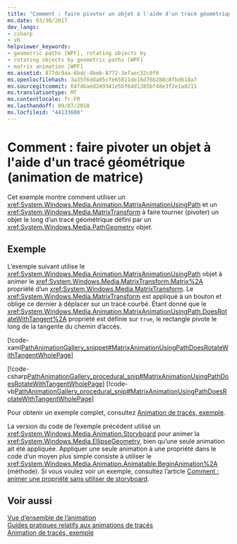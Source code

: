 ```yaml
---
title: "Comment : faire pivoter un objet à l'aide d'un tracé géométrique (animation de matrice)"
ms.date: 03/30/2017
dev_langs:
- csharp
- vb
helpviewer_keywords:
- geometric paths [WPF], rotating objects by
- rotating objects by geometric paths [WPF]
- matrix animation [WPF]
ms.assetid: 877dc9aa-6bdc-4beb-8772-3efaec32c0f0
ms.openlocfilehash: 3a35f6dda05cfe65811de16d76b288c8fbd618a7
ms.sourcegitcommit: 64f4baed249341e5bf64d1385bf48e3f2e1a0211
ms.translationtype: MT
ms.contentlocale: fr-FR
ms.lasthandoff: 09/07/2018
ms.locfileid: "44133608"
---
```

# <a name="how-to-rotate-an-object-by-using-a-geometric-path-matrix-animation"></a>Comment : faire pivoter un objet à l'aide d'un tracé géométrique (animation de matrice)
Cet exemple montre comment utiliser un <xref:System.Windows.Media.Animation.MatrixAnimationUsingPath> et un <xref:System.Windows.Media.MatrixTransform> à faire tourner (pivoter) un objet le long d’un tracé géométrique défini par un <xref:System.Windows.Media.PathGeometry> objet.  
  
## <a name="example"></a>Exemple  
 L’exemple suivant utilise le <xref:System.Windows.Media.Animation.MatrixAnimationUsingPath> objet à animer le <xref:System.Windows.Media.MatrixTransform.Matrix%2A> propriété d’un <xref:System.Windows.Media.MatrixTransform>. Le <xref:System.Windows.Media.MatrixTransform> est appliqué à un bouton et oblige ce dernier à déplacer sur un tracé courbé. Étant donné que le <xref:System.Windows.Media.Animation.MatrixAnimationUsingPath.DoesRotateWithTangent%2A> propriété est définie sur `true`, le rectangle pivote le long de la tangente du chemin d’accès.  
  
 [!code-xaml[PathAnimationGallery_snippet#MatrixAnimationUsingPathDoesRotateWithTangentWholePage](../../../../samples/snippets/csharp/VS_Snippets_Wpf/PathAnimationGallery_snippet/CS/matrixanimationusingpathdoesrotatewithtangentexample.xaml#matrixanimationusingpathdoesrotatewithtangentwholepage)]  
  
 [!code-csharp[PathAnimationGallery_procedural_snip#MatrixAnimationUsingPathDoesRotateWithTangentWholePage](../../../../samples/snippets/csharp/VS_Snippets_Wpf/PathAnimationGallery_procedural_snip/CSharp/MatrixAnimationUsingPathDoesRotateWithTangentExample.cs#matrixanimationusingpathdoesrotatewithtangentwholepage)]
 [!code-vb[PathAnimationGallery_procedural_snip#MatrixAnimationUsingPathDoesRotateWithTangentWholePage](../../../../samples/snippets/visualbasic/VS_Snippets_Wpf/PathAnimationGallery_procedural_snip/VisualBasic/MatrixAnimationUsingPathDoesRotateWithTangentExample.vb#matrixanimationusingpathdoesrotatewithtangentwholepage)]  
  
 Pour obtenir un exemple complet, consultez [Animation de tracés, exemple](https://go.microsoft.com/fwlink/?LinkID=160028).  
  
 La version du code de l’exemple précédent utilisé un <xref:System.Windows.Media.Animation.Storyboard> pour animer la <xref:System.Windows.Media.EllipseGeometry>, bien qu’une seule animation ait été appliquée. Appliquer une seule animation à une propriété dans le code d’un moyen plus simple consiste à utiliser le <xref:System.Windows.Media.Animation.Animatable.BeginAnimation%2A> (méthode). Si vous voulez voir un exemple, consultez l’article [Comment : animer une propriété sans utiliser de storyboard](../../../../docs/framework/wpf/graphics-multimedia/how-to-animate-a-property-without-using-a-storyboard.md).  
  
## <a name="see-also"></a>Voir aussi  
 [Vue d’ensemble de l’animation](../../../../docs/framework/wpf/graphics-multimedia/animation-overview.md)  
 [Guides pratiques relatifs aux animations de tracés](../../../../docs/framework/wpf/graphics-multimedia/path-animation-how-to-topics.md)  
 [Animation de tracés, exemple](https://go.microsoft.com/fwlink/?LinkID=160028)
